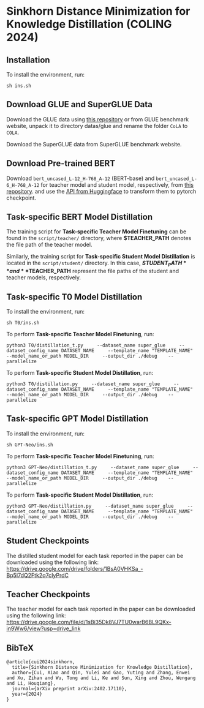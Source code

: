 # Sinkhorn Distance Minimization for Knowledge Distillation (COLING 2024)
## Installation
To install the environment, run:

`sh ins.sh`

## Download GLUE and SuperGLUE Data
Download the GLUE data using [this repository](https://github.com/nyu-mll/GLUE-baselines) or from GLUE benchmark website, unpack it to directory datas/glue and rename the folder `CoLA` to `COLA`.

Download the SuperGLUE data from SuperGLUE benchmark website.

## Download Pre-trained BERT
Download `bert_uncased_L-12_H-768_A-12` (BERT-base) and `bert_uncased_L-6_H-768_A-12` for teacher model and student model, respectively, from [this repository](https://github.com/google-research/bert). and use the [API from Huggingface](https://github.com/huggingface/transformers/blob/main/src/transformers/models/bert/convert_bert_original_tf_checkpoint_to_pytorch.py) to transform them to pytorch checkpoint.

## Task-specific BERT Model Distillation
The training script for **Task-specific Teacher Model Finetuning** can be found in the `script/teacher/` directory, where **$TEACHER_PATH** denotes the file path of the teacher model.

Similarly, the training script for **Task-specific Student Model Distillation** is located in the `script/student/` directory. In this case, **$STUDENT_PATH** and **$TEACHER_PATH** represent the file paths of the student and teacher models, respectively.

## Task-specific T0 Model Distillation
To install the environment, run:

`sh T0/ins.sh`

To perform **Task-specific Teacher Model Finetuning**, run:

`python3 T0/distillation_t.py     --dataset_name super_glue     --dataset_config_name DATASET_NAME     --template_name "TEMPLATE_NAME"     --model_name_or_path MODEL_DIR     --output_dir ./debug    --parallelize `

To perform **Task-specific Student Model Distillation**, run:

`python3 T0/distillation.py     --dataset_name super_glue     --dataset_config_name DATASET_NAME     --template_name "TEMPLATE_NAME"     --model_name_or_path MODEL_DIR     --output_dir ./debug    --parallelize `

## Task-specific GPT Model Distillation
To install the environment, run:

`sh GPT-Neo/ins.sh`

To perform **Task-specific Teacher Model Finetuning**, run:

`python3 GPT-Neo/distillation_t.py     --dataset_name super_glue     --dataset_config_name DATASET_NAME     --template_name "TEMPLATE_NAME"     --model_name_or_path MODEL_DIR     --output_dir ./debug    --parallelize `

To perform **Task-specific Student Model Distillation**, run:

`python3 GPT-Neo/distillation.py     --dataset_name super_glue     --dataset_config_name DATASET_NAME     --template_name "TEMPLATE_NAME"     --model_name_or_path MODEL_DIR     --output_dir ./debug    --parallelize `

## Student Checkpoints
The distilled student model for each task reported in the paper can be downloaded using the following link:
https://drive.google.com/drive/folders/1BsA0VHKSa_-Bp5I7dQ2Ftk2q7cIyPrdC

## Teacher Checkpoints
The teacher model for each task reported in the paper can be downloaded using the following link:
https://drive.google.com/file/d/1sBi35Dk8VJ7TU0warB6BL9QKx-in9Ww6/view?usp=drive_link

## BibTeX
```
@article{cui2024sinkhorn,
  title={Sinkhorn Distance Minimization for Knowledge Distillation},
  author={Cui, Xiao and Qin, Yulei and Gao, Yuting and Zhang, Enwei and Xu, Zihan and Wu, Tong and Li, Ke and Sun, Xing and Zhou, Wengang and Li, Houqiang},
  journal={arXiv preprint arXiv:2402.17110},
  year={2024}
}
```


